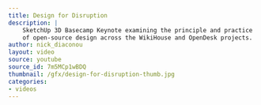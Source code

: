 ```yaml
---
title: Design for Disruption
description: |
    SketchUp 3D Basecamp Keynote examining the principle and practice
    of open-source design across the WikiHouse and OpenDesk projects.
author: nick_diaconou
layout: video
source: youtube
source_id: 7m5MCp1wBDQ
thumbnail: /gfx/design-for-disruption-thumb.jpg
categories:
- videos
---
```

